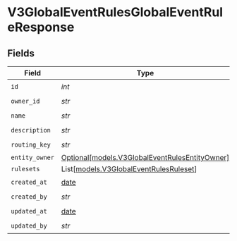 # V3GlobalEventRulesGlobalEventRuleResponse


## Fields

| Field                                                                                        | Type                                                                                         | Required                                                                                     | Description                                                                                  |
| -------------------------------------------------------------------------------------------- | -------------------------------------------------------------------------------------------- | -------------------------------------------------------------------------------------------- | -------------------------------------------------------------------------------------------- |
| `id`                                                                                         | *int*                                                                                        | :heavy_check_mark:                                                                           | N/A                                                                                          |
| `owner_id`                                                                                   | *str*                                                                                        | :heavy_check_mark:                                                                           | N/A                                                                                          |
| `name`                                                                                       | *str*                                                                                        | :heavy_check_mark:                                                                           | N/A                                                                                          |
| `description`                                                                                | *str*                                                                                        | :heavy_check_mark:                                                                           | N/A                                                                                          |
| `routing_key`                                                                                | *str*                                                                                        | :heavy_check_mark:                                                                           | N/A                                                                                          |
| `entity_owner`                                                                               | [Optional[models.V3GlobalEventRulesEntityOwner]](../models/v3globaleventrulesentityowner.md) | :heavy_minus_sign:                                                                           | N/A                                                                                          |
| `rulesets`                                                                                   | List[[models.V3GlobalEventRulesRuleset](../models/v3globaleventrulesruleset.md)]             | :heavy_minus_sign:                                                                           | N/A                                                                                          |
| `created_at`                                                                                 | [date](https://docs.python.org/3/library/datetime.html#date-objects)                         | :heavy_check_mark:                                                                           | N/A                                                                                          |
| `created_by`                                                                                 | *str*                                                                                        | :heavy_check_mark:                                                                           | N/A                                                                                          |
| `updated_at`                                                                                 | [date](https://docs.python.org/3/library/datetime.html#date-objects)                         | :heavy_check_mark:                                                                           | N/A                                                                                          |
| `updated_by`                                                                                 | *str*                                                                                        | :heavy_check_mark:                                                                           | N/A                                                                                          |